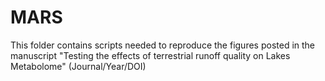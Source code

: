 # MARS
This folder contains scripts needed to reproduce the figures posted in the manuscript "Testing the effects of terrestrial runoff quality on Lakes Metabolome" (Journal/Year/DOI) 
